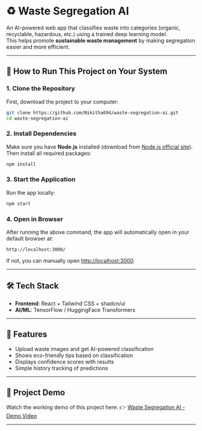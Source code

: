# ♻️ Waste Segregation AI

An AI-powered web app that classifies waste into categories (organic, recyclable, hazardous, etc.) using a trained deep learning model.  
This helps promote **sustainable waste management** by making segregation easier and more efficient.  

---

## 🚀 How to Run This Project on Your System

### 1. Clone the Repository
First, download the project to your computer:

```bash
git clone https://github.com/Nikitha694/waste-segregation-ai.git
cd waste-segregation-ai
````

### 2. Install Dependencies

Make sure you have **Node.js** installed (download from [Node.js official site](https://nodejs.org/)).
Then install all required packages:

```bash
npm install
```

### 3. Start the Application

Run the app locally:

```bash
npm start
```

### 4. Open in Browser

After running the above command, the app will automatically open in your default browser at:

```
http://localhost:3000/
```

If not, you can manually open [http://localhost:3000](http://localhost:3000).

---

## 🛠️ Tech Stack

* **Frontend**: React + Tailwind CSS + shadcn/ui
* **AI/ML**: TensorFlow / HuggingFace Transformers
---

## 📸 Features

* Upload waste images and get AI-powered classification
* Shows eco-friendly tips based on classification
* Displays confidence scores with results
* Simple history tracking of predictions

---

## 🎥 Project Demo

Watch the working demo of this project here:
👉 [Waste Segregation AI - Demo Video](https://youtu.be/Lcmurav3Eqo)

---







